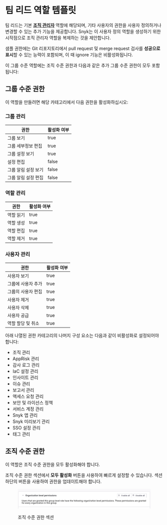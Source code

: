 # 팀 리드 역할 템플릿

팀 리드는 기본 [**조직 관리자**](../pre-defined-roles.md) 역할에 해당되며, 기타 사용자의 권한을 사용자 정의하거나 변경할 수 있는 추가 기능을 제공합니다. Snyk는 이 사용자 정의 역할을 생성하기 위한 시작점으로 조직 관리자 역할을 복제하는 것을 제안합니다.

샘플 권한에는 Git 리포지토리에서 pull request 및 merge request 검사를 **성공으로 표시**할 수 있는 능력이 포함되며, 이 때 ignore 기능은 비활성화됩니다.

이 그룹 수준 역할에는 조직 수준 권한과 다음과 같은 추가 그룹 수준 권한이 모두 포함됩니다:

## 그룹 수준 권한

이 역할을 만들려면 해당 카테고리에서 다음 권한을 활성화하십시오:

### 그룹 관리

| 권한                      | 활성화 여부 |
|------------------------|---------------|
| 그룹 보기              | true          |
| 그룹 세부정보 편집 | true          |
| 그룹 설정 보기       | true          |
| 설정 편집               | false         |
| 그룹 알림 설정 보기  | false         |
| 그룹 알림 설정 편집  | false         |

### 역할 관리

| 권한       | 활성화 여부 |
|------------|---------------|
| 역할 읽기 | true          |
| 역할 생성 | true          |
| 역할 편집 | true          |
| 역할 제거 | true          |

### 사용자 관리

| 권한                      | 활성화 여부 |
|------------------------|---------------|
| 사용자 보기            | true          |
| 그룹에 사용자 추가 | true          |
| 그룹의 사용자 편집  | true          |
| 사용자 제거            | true          |
| 사용자 삭제            | true          |
| 사용자 공급            | true          |
| 역할 할당 및 취소  | true          |

아래 나열된 권한 카테고리의 나머지 구성 요소는 다음과 같이 비활성화로 설정되어야 합니다:

* 조직 관리
* AppRisk 관리
* 감사 로그 관리
* IaC 설정 관리
* 인사이트 관리
* 이슈 관리
* 보고서 관리
* 액세스 요청 관리
* 보안 및 라이선스 정책
* 서비스 계정 관리
* Snyk 앱 관리
* Snyk 미리보기 관리
* SSO 설정 관리
* 태그 관리

## 조직 수준 권한

이 역할은 조직 수준 권한을 모두 활성화해야 합니다.

조직 수준 권한 섹션에서 **모두 활성화** 버튼을 사용하여 빠르게 설정할 수 있습니다. 섹션 하단의 버튼을 사용하여 권한을 업데이트해야 합니다.

<figure><img src="../../../.gitbook/assets/image (363).png" alt="Organization-level permissions section"><figcaption><p>조직 수준 권한 섹션</p></figcaption></figure>